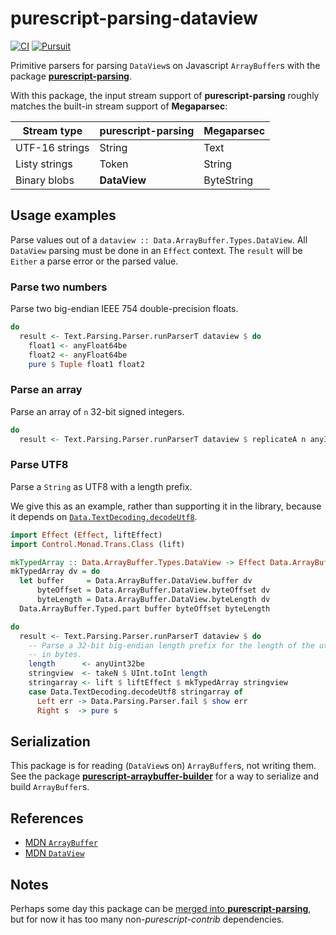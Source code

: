 # purescript-parsing-dataview

[![CI](https://github.com/jamesdbrock/purescript-parsing-dataview/workflows/CI/badge.svg?branch=master)](https://github.com/jamesdbrock/purescript-parsing-dataview/actions)
[![Pursuit](http://pursuit.purescript.org/packages/purescript-parsing-dataview/badge)](http://pursuit.purescript.org/packages/purescript-parsing-dataview/)

Primitive parsers for parsing
`DataView`s on Javascript `ArrayBuffer`s with the package
[__purescript-parsing__](https://pursuit.purescript.org/packages/purescript-parsing/).

With this package, the input stream support of __purescript-parsing__
roughly matches the built-in stream support of __Megaparsec__:

| Stream type | purescript-parsing | Megaparsec |
|----|-----|----|
| UTF-16 strings | String | Text |
| Listy strings | Token | String |
| Binary blobs | __DataView__ | ByteString |

## Usage examples

Parse values out of a `dataview :: Data.ArrayBuffer.Types.DataView`. All
`DataView` parsing must be done in an `Effect` context. The `result` will be
`Either` a parse error or the parsed value.

### Parse two numbers

Parse two big-endian IEEE 754 double-precision floats.

```purescript
do
  result <- Text.Parsing.Parser.runParserT dataview $ do
    float1 <- anyFloat64be
    float2 <- anyFloat64be
    pure $ Tuple float1 float2
```

### Parse an array

Parse an array of `n` 32-bit signed integers.

```purescript
do
  result <- Text.Parsing.Parser.runParserT dataview $ replicateA n anyInt32be
```

### Parse UTF8

Parse a `String` as UTF8 with a length prefix.

We give this as an example, rather than supporting it in the library, because
it depends on
[`Data.TextDecoding.decodeUtf8`](https://pursuit.purescript.org/packages/purescript-text-encoding/docs/Data.TextDecoding#v:decodeUtf8).

```purescript
import Effect (Effect, liftEffect)
import Control.Monad.Trans.Class (lift)

mkTypedArray :: Data.ArrayBuffer.Types.DataView -> Effect Data.ArrayBuffer.Types.Uint8Array
mkTypedArray dv = do
  let buffer     = Data.ArrayBuffer.DataView.buffer dv
      byteOffset = Data.ArrayBuffer.DataView.byteOffset dv
      byteLength = Data.ArrayBuffer.DataView.byteLength dv
  Data.ArrayBuffer.Typed.part buffer byteOffset byteLength

do
  result <- Text.Parsing.Parser.runParserT dataview $ do
    -- Parse a 32-bit big-endian length prefix for the length of the utf8 string,
    -- in bytes.
    length      <- anyUint32be
    stringview  <- takeN $ UInt.toInt length
    stringarray <- lift $ liftEffect $ mkTypedArray stringview
    case Data.TextDecoding.decodeUtf8 stringarray of
      Left err -> Data.Parsing.Parser.fail $ show err
      Right s  -> pure s
```

## Serialization

This package is for reading (`DataView`s on) `ArrayBuffer`s, not writing
them. See the package
[__purescript-arraybuffer-builder__](https://pursuit.purescript.org/packages/purescript-arraybuffer-builder/)
for a way to
serialize and build `ArrayBuffer`s.


## References

* [MDN `ArrayBuffer`](https://developer.mozilla.org/en-US/docs/Web/JavaScript/Reference/Global_Objects/ArrayBuffer)
* [MDN `DataView`](https://developer.mozilla.org/en-US/docs/Web/JavaScript/Reference/Global_Objects/DataView)

## Notes

Perhaps some day this package can be
[merged into __purescript-parsing__](https://github.com/purescript-contrib/purescript-parsing/issues/88),
but for now it has too many non-*purescript-contrib* dependencies.
